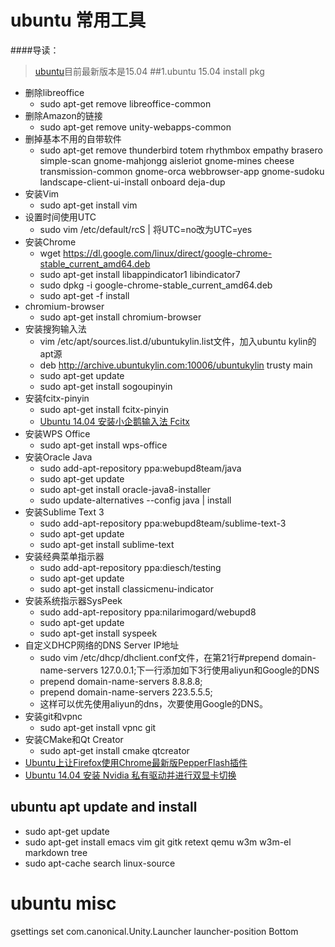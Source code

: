 # ubuntu 常用工具
####导读：
> [ubuntu]()目前最新版本是15.04
##1.ubuntu 15.04 install pkg
- 删除libreoffice
    - sudo apt-get remove libreoffice-common
- 删除Amazon的链接
    - sudo apt-get remove unity-webapps-common 
- 删掉基本不用的自带软件
    - sudo apt-get remove thunderbird totem rhythmbox empathy brasero simple-scan gnome-mahjongg aisleriot gnome-mines cheese transmission-common gnome-orca webbrowser-app gnome-sudoku landscape-client-ui-install onboard deja-dup
- 安装Vim
    - sudo apt-get install vim
- 设置时间使用UTC
    - sudo vim /etc/default/rcS | 将UTC=no改为UTC=yes 
- 安装Chrome
    - wget https://dl.google.com/linux/direct/google-chrome-stable_current_amd64.deb
    - sudo apt-get install libappindicator1 libindicator7
    - sudo dpkg -i google-chrome-stable_current_amd64.deb   
    - sudo apt-get -f install
- chromium-browser
    - sudo apt-get install chromium-browser
- 安装搜狗输入法
    - vim /etc/apt/sources.list.d/ubuntukylin.list文件，加入ubuntu kylin的apt源
    - deb http://archive.ubuntukylin.com:10006/ubuntukylin trusty main
    - sudo apt-get update  
    - sudo apt-get install sogoupinyin
- 安装fcitx-pinyin
    - sudo apt-get install fcitx-pinyin
    - [Ubuntu 14.04 安装小企鹅输入法 Fcitx](http://my.oschina.net/eechen/blog/224291)
- 安装WPS Office
    - sudo apt-get install wps-office
- 安装Oracle Java
    - sudo add-apt-repository ppa:webupd8team/java    
    - sudo apt-get update    
    - sudo apt-get install oracle-java8-installer
    - sudo update-alternatives --config java | install 
- 安装Sublime Text 3
    - sudo add-apt-repository ppa:webupd8team/sublime-text-3    
    - sudo apt-get update    
    - sudo apt-get install sublime-text 
- 安装经典菜单指示器
    - sudo add-apt-repository ppa:diesch/testing  
    - sudo apt-get update  
    - sudo apt-get install classicmenu-indicator 
- 安装系统指示器SysPeek
    - sudo add-apt-repository ppa:nilarimogard/webupd8    
    - sudo apt-get update    
    - sudo apt-get install syspeek    
- 自定义DHCP网络的DNS Server IP地址
    - sudo vim /etc/dhcp/dhclient.conf文件，在第21行#prepend domain-name-servers 127.0.0.1;下一行添加如下3行使用aliyun和Google的DNS
    - prepend domain-name-servers 8.8.8.8;  
    - prepend domain-name-servers 223.5.5.5; 
    - 这样可以优先使用aliyun的dns，次要使用Google的DNS。
- 安装git和vpnc
    - sudo apt-get install vpnc git  
- 安装CMake和Qt Creator
    - sudo apt-get install cmake qtcreator 
- [Ubuntu上让Firefox使用Chrome最新版PepperFlash插件](http://my.oschina.net/eechen/blog/365324)
- [Ubuntu 14.04 安装 Nvidia 私有驱动并进行双显卡切换](http://my.oschina.net/eechen/blog/227134)
 
## ubuntu apt update and install
- sudo apt-get update
- sudo apt-get install emacs vim git gitk retext qemu w3m w3m-el markdown tree
- sudo apt-cache search linux-source

# ubuntu misc
  gsettings set com.canonical.Unity.Launcher launcher-position Bottom
